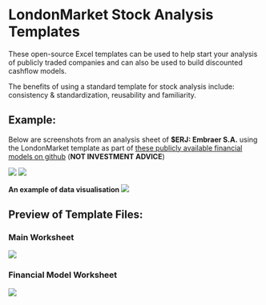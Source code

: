 # LondonMarket Stock Analysis Templates
These open-source Excel templates can be used to help start your analysis of publicly traded companies and can also be used to build discounted cashflow models.

The benefits of using a standard template for stock analysis include: consistency & standardization, reusability and familiarity.


## Example:
Below are screenshots from an analysis sheet of **$ERJ: Embraer S.A.** using the LondonMarket template as part of [these publicly available financial models on github](https://github.com/charlie-hill/financial-models) (**NOT INVESTMENT ADVICE**)

![](https://i.imgur.com/Yp0OfAB.png)
![](https://i.imgur.com/dXkTDH3.png)

**An example of data visualisation**
![](https://i.imgur.com/gV3Prxx.png)


## Preview of Template Files:

### Main Worksheet
![](https://i.imgur.com/U3Uhj3O.png)

### Financial Model Worksheet
![](https://i.imgur.com/sJ9qUEj.png)
